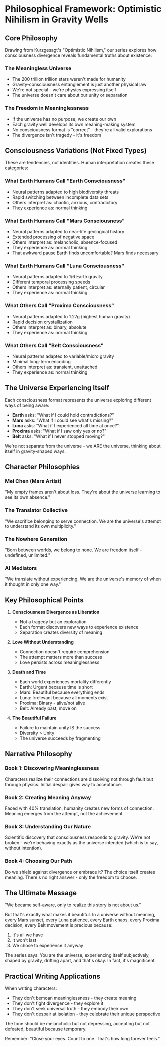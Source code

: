 # Philosophical Framework: Optimistic Nihilism in Gravity Wells

## Core Philosophy

Drawing from Kurzgesagt's "Optimistic Nihilism," our series explores how consciousness divergence reveals fundamental truths about existence:

### The Meaningless Universe
- The 200 trillion trillion stars weren't made for humanity
- Gravity-consciousness entanglement is just another physical law
- We're not special - we're physics expressing itself
- The universe doesn't care about our unity or separation

### The Freedom in Meaninglessness
- If the universe has no purpose, we create our own
- Each gravity well develops its own meaning-making system
- No consciousness format is "correct" - they're all valid explorations
- The divergence isn't tragedy - it's freedom

## Consciousness Variations (Not Fixed Types)

These are tendencies, not identities. Human interpretation creates these categories:

### What Earth Humans Call "Earth Consciousness"
- Neural patterns adapted to high biodiversity threats
- Rapid switching between incomplete data sets
- Others interpret as: chaotic, anxious, contradictory
- They experience as: normal thinking

### What Earth Humans Call "Mars Consciousness"  
- Neural patterns adapted to near-life geological history
- Extended processing of negative space
- Others interpret as: melancholic, absence-focused
- They experience as: normal thinking
- That awkward pause Earth finds uncomfortable? Mars finds necessary

### What Earth Humans Call "Luna Consciousness"
- Neural patterns adapted to 1/6 Earth gravity
- Different temporal processing speeds
- Others interpret as: eternally patient, circular
- They experience as: normal thinking

### What Others Call "Proxima Consciousness"
- Neural patterns adapted to 1.27g (highest human gravity)
- Rapid decision crystallization
- Others interpret as: binary, absolute
- They experience as: normal thinking

### What Others Call "Belt Consciousness"
- Neural patterns adapted to variable/micro gravity
- Minimal long-term encoding
- Others interpret as: transient, unattached
- They experience as: normal thinking

## The Universe Experiencing Itself

Each consciousness format represents the universe exploring different ways of being aware:

- **Earth** asks: "What if I could hold contradictions?"
- **Mars** asks: "What if I could see what's missing?"
- **Luna** asks: "What if I experienced all time at once?"
- **Proxima** asks: "What if I saw only yes or no?"
- **Belt** asks: "What if I never stopped moving?"

We're not separate from the universe - we ARE the universe, thinking about itself in gravity-shaped ways.

## Character Philosophies

### Mei Chen (Mars Artist)
"My empty frames aren't about loss. They're about the universe learning to see its own absence."

### The Translator Collective
"We sacrifice belonging to serve connection. We are the universe's attempt to understand its own multiplicity."

### The Nowhere Generation
"Born between worlds, we belong to none. We are freedom itself - undefined, unlimited."

### AI Mediators
"We translate without experiencing. We are the universe's memory of when it thought in only one way."

## Key Philosophical Points

1. **Consciousness Divergence as Liberation**
   - Not a tragedy but an exploration
   - Each format discovers new ways to experience existence
   - Separation creates diversity of meaning

2. **Love Without Understanding**
   - Connection doesn't require comprehension
   - The attempt matters more than success
   - Love persists across meaninglessness

3. **Death and Time**
   - Each world experiences mortality differently
   - Earth: Urgent because time is short
   - Mars: Beautiful because everything ends
   - Luna: Irrelevant because all moments exist
   - Proxima: Binary - alive/not alive
   - Belt: Already past, move on

4. **The Beautiful Failure**
   - Failure to maintain unity IS the success
   - Diversity > Unity
   - The universe succeeds by fragmenting

## Narrative Philosophy

### Book 1: Discovering Meaninglessness
Characters realize their connections are dissolving not through fault but through physics. Initial despair gives way to acceptance.

### Book 2: Creating Meaning Anyway
Faced with 40% translation, humanity creates new forms of connection. Meaning emerges from the attempt, not the achievement.

### Book 3: Understanding Our Nature
Scientific discovery that consciousness responds to gravity. We're not broken - we're behaving exactly as the universe intended (which is to say, without intention).

### Book 4: Choosing Our Path
Do we shield against divergence or embrace it? The choice itself creates meaning. There's no right answer - only the freedom to choose.

## The Ultimate Message

"We became self-aware, only to realize this story is not about us."

But that's exactly what makes it beautiful. In a universe without meaning, every Mars sunset, every Luna patience, every Earth chaos, every Proxima decision, every Belt movement is precious because:

1. It's all we have
2. It won't last
3. We chose to experience it anyway

The series says: You are the universe, experiencing itself subjectively, shaped by gravity, drifting apart, and that's okay. In fact, it's magnificent.

## Practical Writing Applications

When writing characters:
- They don't bemoan meaninglessness - they create meaning
- They don't fight divergence - they explore it
- They don't seek universal truth - they embody their own
- They don't despair at isolation - they celebrate their unique perspective

The tone should be melancholic but not depressing, accepting but not defeated, beautiful because temporary.

Remember: "Close your eyes. Count to one. That's how long forever feels."